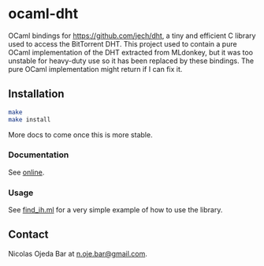 # ocaml-dht

OCaml bindings for https://github.com/jech/dht, a tiny and efficient C library
used to access the BitTorrent DHT.  This project used to contain a pure OCaml
implementation of the DHT extracted from MLdonkey, but it was too unstable for
heavy-duty use so it has been replaced by these bindings.  The pure OCaml
implementation might return if I can fix it.

## Installation

```bash
make
make install
```

More docs to come once this is more stable.

### Documentation

See [online](https://nojb.github.io/ocaml-dht).

### Usage

See
[find_ih.ml](https://github.com/nojb/ocaml-dht/blob/master/lib_test/find_ih.ml)
for a very simple example of how to use the library.

## Contact

Nicolas Ojeda Bar at n.oje.bar@gmail.com.
